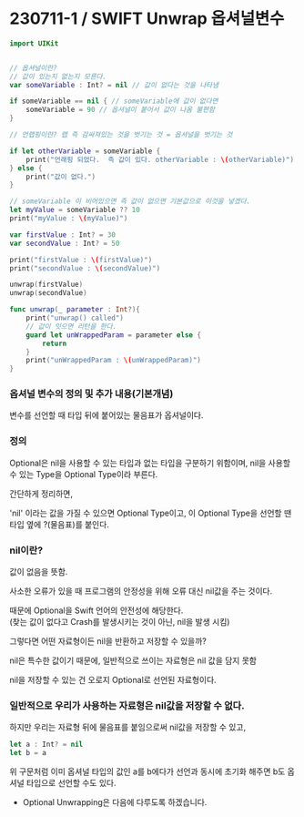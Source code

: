 # 230711-1 / SWIFT Unwrap 옵셔널변수
```swift
import UIKit


// 옵셔널이란?
// 값이 있는지 없는지 모른다.
var someVariable : Int? = nil // 값이 없다는 것을 나타냄

if someVariable == nil { // someVariable에 값이 없다면
    someVariable = 90 // 옵셔널이 붙어서 값이 나옴 불편함
}

// 언랩핑이란? 랩 즉 감싸져있는 것을 벗기는 것 = 옵셔널을 벗기는 것

if let otherVariable = someVariable {
    print("언래핑 되었다.  즉 값이 있다. otherVariable : \(otherVariable)")
} else {
    print("값이 없다.")
}

// someVariable 이 비어있으면 즉 값이 없으면 기본값으로 이것을 넣겠다.
let myValue = someVariable ?? 10
print("myValue : \(myValue)")

var firstValue : Int? = 30
var secondValue : Int? = 50

print("firstValue : \(firstValue)")
print("secondValue : \(secondValue)")

unwrap(firstValue)
unwrap(secondValue)

func unwrap(_ parameter : Int?){
    print("unwrap() called")
    // 값이 잇으면 리턴을 한다.
    guard let unWrappedParam = parameter else {
        return
    }
    print("unWrappedParam : \(unWrappedParam)")
}
```
### 옵셔널 변수의 정의 및 추가 내용(기본개념)

변수를 선언할 때 타입 뒤에 붙어있는 물음표가 옵셔널이다.
### 정의

Optional은 nil을 사용할 수 있는 타입과 없는 타입을 구분하기 위함이며,
nil을 사용할 수 있는 Type을 Optional Type이라 부른다.

간단하게 정리하면,

'nil' 이라는 값을 가질 수 있으면 Optional Type이고,
이 Optional Type을 선언할 땐 타입 옆에 ?(물음표)를 붙인다.

### nil이란?

값이 없음을 뜻함.

사소한 오류가 있을 때 프로그램의 안정성을 위해 오류 대신 nil값을 주는 것이다.

때문에 Optional을 Swift 언어의 안전성에 해당한다.
<br>
(찾는 값이 없다고 Crash를 발생시키는 것이 아닌, nil을 발생 시킴)

그렇다면 어떤 자료형이든 nil을 반환하고 저장할 수 있을까?

nil은 특수한 값이기 때문에,
일반적으로 쓰이는 자료형은 nil 값을 담지 못함

nil을 저장할 수 있는 건 오로지 Optional로 선언된 자료형이다.

### 일반적으로 우리가 사용하는 자료형은 nil값을 저장할 수 없다.

하지만 우리는 자료형 뒤에 물음표를 붙임으로써 nil값을 저장할 수 있고,

```swift
let a : Int? = nil
let b = a
```
위 구문처럼 이미 옵셔널 타입의 값인 a를 b에다가 선언과 동시에 초기화 해주면 b도 옵셔널 타입으로 선언할 수도 있다.

- Optional Unwrapping은 다음에 다루도록 하겠습니다.

